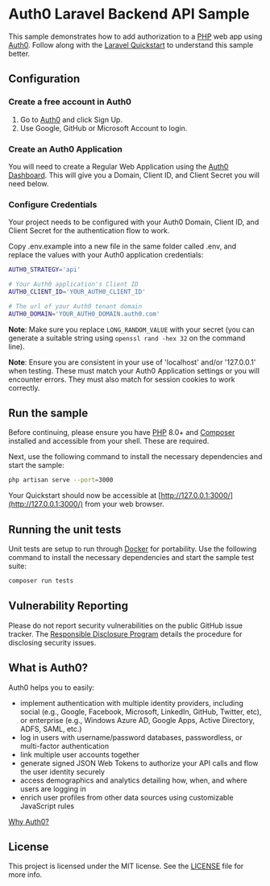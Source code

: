 # Auth0 Laravel Backend API Sample

This sample demonstrates how to add authorization to a [PHP](http://php.net/) web app using [Auth0](https://auth0.com). Follow along with the [Laravel Quickstart](https://auth0.com/docs/quickstart/backend/laravel) to understand this sample better.

## Configuration

### Create a free account in Auth0

1. Go to [Auth0](https://auth0.com) and click Sign Up.
2. Use Google, GitHub or Microsoft Account to login.

### Create an Auth0 Application

You will need to create a Regular Web Application using the [Auth0 Dashboard](https://manage.auth0.com). This will give you a Domain, Client ID, and Client Secret you will need below.

### Configure Credentials

Your project needs to be configured with your Auth0 Domain, Client ID, and Client Secret for the authentication flow to work.

Copy .env.example into a new file in the same folder called .env, and replace the values with your Auth0 application credentials:

```sh
AUTH0_STRATEGY='api'

# Your Auth0 application's Client ID
AUTH0_CLIENT_ID='YOUR_AUTH0_CLIENT_ID'

# The url of your Auth0 tenant domain
AUTH0_DOMAIN='YOUR_AUTH0_DOMAIN.auth0.com'
```

**Note**: Make sure you replace `LONG_RANDOM_VALUE` with your secret (you can generate a suitable string using `openssl rand -hex 32` on the command line).

**Note**: Ensure you are consistent in your use of 'localhost' and/or '127.0.0.1' when testing. These must match your Auth0 Application settings or you will encounter errors. They must also match for session cookies to work correctly.

## Run the sample

Before continuing, please ensure you have [PHP](https://www.php.net/manual/en/install.php) 8.0+ and [Composer](https://getcomposer.org/doc/00-intro.md#installation-linux-unix-macos) installed and accessible from your shell. These are required.

Next, use the following command to install the necessary dependencies and start the sample:

```bash
php artisan serve --port=3000
```

Your Quickstart should now be accessible at [http://127.0.0.1:3000/](http://127.0.0.1:3000/) from your web browser.

## Running the unit tests

Unit tests are setup to run through [Docker](https://docs.docker.com/get-docker/) for portability. Use the following command to install the necessary dependencies and start the sample test suite:

```bash
composer run tests
```

## Vulnerability Reporting

Please do not report security vulnerabilities on the public GitHub issue tracker. The [Responsible Disclosure Program](https://auth0.com/whitehat) details the procedure for disclosing security issues.

## What is Auth0?

Auth0 helps you to easily:

- implement authentication with multiple identity providers, including social (e.g., Google, Facebook, Microsoft, LinkedIn, GitHub, Twitter, etc), or enterprise (e.g., Windows Azure AD, Google Apps, Active Directory, ADFS, SAML, etc.)
- log in users with username/password databases, passwordless, or multi-factor authentication
- link multiple user accounts together
- generate signed JSON Web Tokens to authorize your API calls and flow the user identity securely
- access demographics and analytics detailing how, when, and where users are logging in
- enrich user profiles from other data sources using customizable JavaScript rules

[Why Auth0?](https://auth0.com/why-auth0)

## License

This project is licensed under the MIT license. See the [LICENSE](https://github.com/auth0-samples/auth0-php-web-app/blob/master/LICENSE) file for more info.
